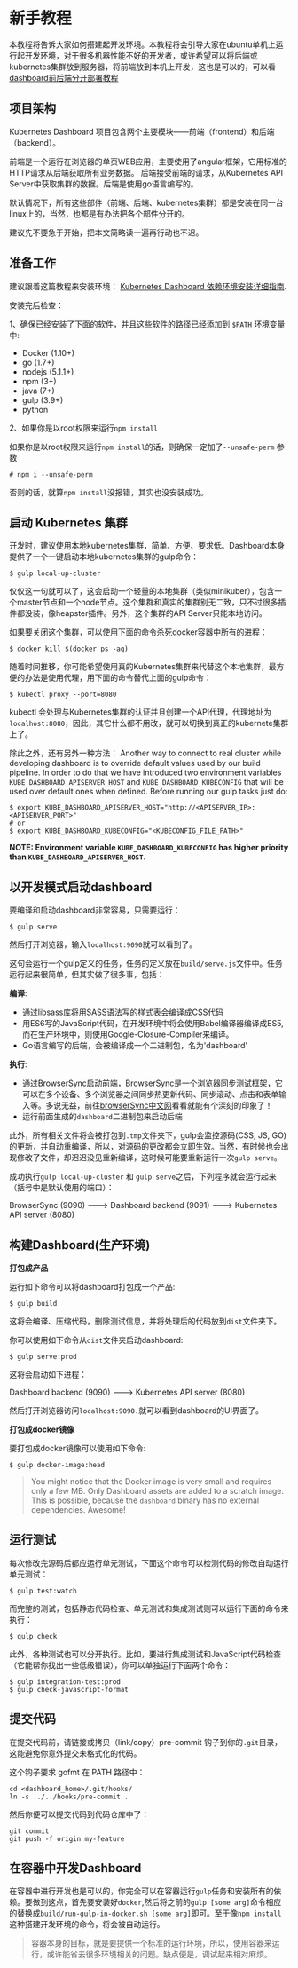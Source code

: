 # 新手教程

本教程将告诉大家如何搭建起开发环境。本教程将会引导大家在ubuntu单机上运行起开发环境，对于很多机器性能不好的开发者，或许希望可以将后端或kubernetes集群放到服务器，将前端放到本机上开发，这也是可以的，可以看[dashboard前后端分开部署教程](backend-frontend-separate.md)

## 项目架构

Kubernetes Dashboard 项目包含两个主要模块——前端（frontend）和后端（backend）。

前端是一个运行在浏览器的单页WEB应用，主要使用了angular框架，它用标准的HTTP请求从后端获取所有业务数据。
后端接受前端的请求，从Kubernetes API Server中获取集群的数据。后端是使用go语言编写的。

默认情况下，所有这些部件（前端、后端、kubernetes集群）都是安装在同一台linux上的，当然，也都是有办法把各个部件分开的。

建议先不要急于开始，把本文简略读一遍再行动也不迟。

## 准备工作

建议跟着这篇教程来安装环境： [Kubernetes Dashboard 依赖环境安装详细指南](requirements-installation.md).

安装完后检查：

1、确保已经安装了下面的软件，并且这些软件的路径已经添加到 `$PATH` 环境变量中:

* Docker (1.10+)
* go (1.7+)
* nodejs (5.1.1+)
* npm (3+)
* java (7+)
* gulp (3.9+)
* python

2、如果你是以root权限来运行`npm install`

如果你是以root权限来运行`npm install`的话，则确保一定加了`--unsafe-perm` 参数

 ```shell
 # npm i --unsafe-perm
 ```
 否则的话，就算`npm install`没报错，其实也没安装成功。

## 启动 Kubernetes 集群

开发时，建议使用本地kubernetes集群，简单、方便、要求低。Dashboard本身提供了一个一键启动本地kubernetes集群的gulp命令：

```shell
$ gulp local-up-cluster
```
仅仅这一句就可以了，这会启动一个轻量的本地集群（类似minikuber），包含一个master节点和一个node节点。这个集群和真实的集群别无二致，只不过很多插件都没装，像heapster插件。另外，这个集群的API Server只能本地访问。

如果要关闭这个集群，可以使用下面的命令杀死docker容器中所有的进程：
```shell
$ docker kill $(docker ps -aq)
```

随着时间推移，你可能希望使用真的Kubernetes集群来代替这个本地集群，最方便的办法是使用代理，用下面的命令替代上面的gulp命令：

```shell
$ kubectl proxy --port=8080
```

kubectl 会处理与Kubernetes集群的认证并且创建一个API代理，代理地址为`localhost:8080`，因此，其它什么都不用改，就可以切换到真正的kubernete集群上了。

除此之外，还有另外一种方法：
Another way to connect to real cluster while developing dashboard is to override default values used
by our build pipeline. In order to do that we have introduced two environment variables
`KUBE_DASHBOARD_APISERVER_HOST` and `KUBE_DASHBOARD_KUBECONFIG` that will be used over default ones when
defined. Before running our gulp tasks just do:

```shell
$ export KUBE_DASHBOARD_APISERVER_HOST="http://<APISERVER_IP>:<APISERVER_PORT>"
# or
$ export KUBE_DASHBOARD_KUBECONFIG="<KUBECONFIG_FILE_PATH>"
```

**NOTE: Environment variable `KUBE_DASHBOARD_KUBECONFIG` has higher priority than `KUBE_DASHBOARD_APISERVER_HOST`.**

## 以开发模式启动dashboard

要编译和启动dashboard非常容易，只需要运行：

```shell
$ gulp serve
```
然后打开浏览器，输入`localhost:9090`就可以看到了。

这句会运行一个gulp定义的任务，任务的定义放在`build/serve.js`文件中。任务运行起来很简单，但其实做了很多事，包括：

**编译**:
* 通过libsass库将用SASS语法写的样式表会编译成CSS代码
* 用ES6写的JavaScript代码，在开发环境中将会使用Babel编译器编译成ES5,而在生产环境中，则使用Google-Closure-Compiler来编译。
* Go语言编写的后端，会被编译成一个二进制包，名为'dashboard'

**执行**:
* 通过BrowserSync启动前端，BrowserSync是一个浏览器同步测试框架，它可以在多个设备、多个浏览器之间同步热更新代码、同步滚动、点击和表单输入等。多说无益，前往[browserSync中文网](http://www.browsersync.cn/)看看就能有个深刻的印象了！
* 运行前面生成的`dashboard`二进制包来启动后端

此外，所有相关文件将会被打包到`.tmp`文件夹下，gulp会监控源码(CSS, JS, GO)的更新，并自动重编译，所以，对源码的更改都会立即生效。当然，有时候也会出现修改了文件，却迟迟没见重新编译，这时候可能要重新运行一次`gulp serve`。

成功执行`gulp local-up-cluster` 和 `gulp serve`之后，下列程序就会运行起来（括号中是默认使用的端口）：

BrowserSync (9090)  ---> Dashboard backend (9091)  ---> Kubernetes API server (8080)


## 构建Dashboard(生产环境)

**打包成产品**

运行如下命令可以将dashboard打包成一个产品:

```shell
$ gulp build
```
这将会编译、压缩代码，删除测试信息，并将处理后的代码放到`dist`文件夹下。

你可以使用如下命令从`dist`文件夹启动dashboard:
```shell
$ gulp serve:prod
```
这将会启动如下进程：

Dashboard backend (9090)  ---> Kubernetes API server (8080)

然后打开浏览器访问`localhost:9090.`就可以看到dashboard的UI界面了。

**打包成docker镜像**

要打包成docker镜像可以使用如下命令:

```shell
$ gulp docker-image:head
```

> You might notice that the Docker image is very small and requires only a few MB. Only
Dashboard assets are added to a scratch image. This is possible, because the `dashboard`
binary has no external dependencies. Awesome!

## 运行测试

每次修改完源码后都应运行单元测试，下面这个命令可以检测代码的修改自动运行单元测试：

```shell
$ gulp test:watch
```

而完整的测试，包括静态代码检查、单元测试和集成测试则可以运行下面的命令来执行：

```shell
$ gulp check
```

此外，各种测试也可以分开执行。比如，要进行集成测试和JavaScript代码检查（它能帮你找出一些低级错误），你可以单独运行下面两个命令：

```shell
$ gulp integration-test:prod
$ gulp check-javascript-format
```

## 提交代码

在提交代码前，请链接或拷贝（link/copy）pre-commit 钩子到你的`.git`目录，这能避免你意外提交未格式化的代码。

这个钩子要求 gofmt 在 PATH 路径中：

```shell
cd <dashboard_home>/.git/hooks/
ln -s ../../hooks/pre-commit .
```

然后你便可以提交代码到代码仓库中了：

```shell
git commit
git push -f origin my-feature
```

## 在容器中开发Dashboard

在容器中进行开发也是可以的，你完全可以在容器运行`gulp`任务和安装所有的依赖。要做到这点，首先要安装好`docker`,然后将之前的`gulp [some arg]`命令相应的替换成`build/run-gulp-in-docker.sh [some arg]`即可。至于像`npm install`这种搭建开发环境的命令，将会被自动运行。

> 容器本身的目标，就是要提供一个标准的运行环境，所以，使用容器来运行，或许能省去很多环境相关的问题。缺点便是，调试起来相对麻烦。
